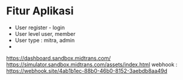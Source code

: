 # Fitur Aplikasi
- User register - login
- User level user, member
- User type : mitra, admin
- 

https://dashboard.sandbox.midtrans.com/
https://simulator.sandbox.midtrans.com/assets/index.html
webhook : https://webhook.site/4ab1b1ec-88b0-46b0-8152-3aebdb8aa49d